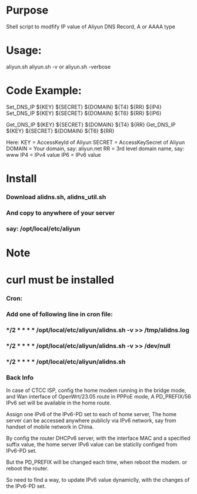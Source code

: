 # Purpose
  Shell script to modfify IP value of Aliyun DNS Record,  A or AAAA type


# Usage:  
  aliyun.sh
  aliyun.sh -v  or aliyun.sh -verbose


# Code Example:
  Set_DNS_IP ${KEY} ${SECRET} ${DOMAIN} ${T4} ${RR}  ${IP4}
  Set_DNS_IP ${KEY} ${SECRET} ${DOMAIN} ${T6} ${RR}  ${IP6}

  Get_DNS_IP ${KEY} ${SECRET} ${DOMAIN} ${T4} ${RR}
  Get_DNS_IP ${KEY} ${SECRET} ${DOMAIN} ${T6} ${RR}
  
  Here:
  KEY       = AccessKeyId of Aliyun
  SECRET    = AccessKeySecret of Aliyun
  DOMAIN    = Your domain,  say: aliyun.net
  RR        = 3rd level domain name,  say:  www
  IP4       = IPv4 value
  IP6       = IPv6 value

  
# Install
  ### Download alidns.sh, alidns_util.sh
  ### And copy to anywhere of your server
  ### say:  /opt/local/etc/aliyun

# Note 
  # curl must be installed


### Cron:
### Add one of following line in cron file:
  ### */2 * * * *  /opt/local/etc/aliyun/alidns.sh -v >> /tmp/alidns.log
  ### */2 * * * *  /opt/local/etc/aliyun/alidns.sh -v >> /dev/null
  ### */2 * * * *  /opt/local/etc/aliyun/alidns.sh




### Back Info

In case of CTCC ISP, config the home modem running in the bridge mode, and Wan interface of OpenWrt/23.05 route in PPPoE mode,
A PD_PREFIX/56 IPv6 set will be available in the home route.

Assign one IPv6 of the IPv6-PD set to each of home server,
The home server can be accessed anywhere publicly via IPv6 network, 
say from handset of mobile network in China.

By config the router DHCPv6 server,  with the interface MAC and a specified suffix value,
the home server IPv6 value can be staticlly configed from IPv6-PD set.

But the PD_PREFIX will be changed each time,
when reboot the modem. or reboot the router.

So need to find a way, 
to update IPv6 value dynamiclly,
with the changes of the IPv6-PD set.

